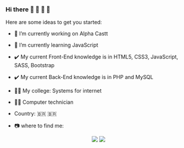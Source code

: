 ### Hi there :wave: :wave: :tada: :tada: 

Here are some ideas to get you started:

- :office: I’m currently working on Alpha Castt
- :book: I’m currently learning JavaScript
- :heavy_check_mark: My current Front-End knowledge is in HTML5, CSS3, JavaScript, SASS, Bootstrap
- :heavy_check_mark: My current Back-End knowledge is in PHP and MySQL
- :man_student: My college: Systems for internet
- :man_student: Computer technician
- Country: :brazil: :brazil:

- :camera: where to find me:

<p align="center">
  <img src="https://img.shields.io/badge/Telegram-2CA5E0?style=for-the-badge&logo=telegram&logoColor=white">
  <img src="https://img.shields.io/badge/WhatsApp-25D366?style=for-the-badge&logo=whatsapp&logoColor=white">
</p>
